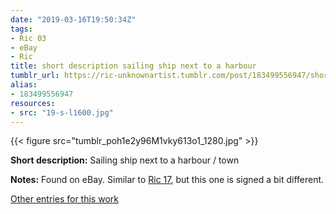 ```yaml
---
date: "2019-03-16T19:50:34Z"
tags:
- Ric 03
- eBay
- Ric
title: short description sailing ship next to a harbour
tumblr_url: https://ric-unknownartist.tumblr.com/post/183499556947/short-description-sailing-ship-next-to-a-harbour
alias:
- 183499556947
resources:
- src: "19-s-l1600.jpg"
---
```

{{< figure src="tumblr_poh1e2y96M1vky613o1_1280.jpg" >}}

**Short description:** Sailing ship next to a harbour / town

**Notes:** Found on eBay. Similar to [Ric 17](/tags/Ric-17), but this one is signed a bit different.

[Other entries for this work](/tags/Ric-03)
